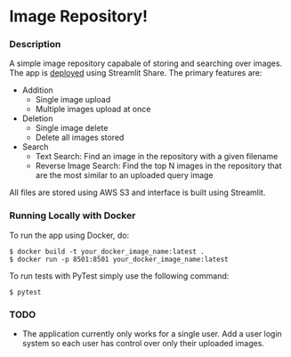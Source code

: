 # Image Repository!
### Description
A simple image repository capabale of storing and searching over images. The app is [deployed](https://share.streamlit.io/vinaykanigicherla/image_repo/src/app.py) using Streamlit Share. The primary features are:

- Addition
  - Single image upload
  - Multiple images upload at once
- Deletion
  - Single image delete
  - Delete all images stored
- Search
  - Text Search: Find an image in the repository with a given filename
  - Reverse Image Search: Find the top N images in the repository that are the most similar to an uploaded query image

All files are stored using AWS S3 and interface is built using Streamlit. 

### Running Locally with Docker
To run the app using Docker, do:
``` 
$ docker build -t your_docker_image_name:latest .
$ docker run -p 8501:8501 your_docker_image_name:latest
```

To run tests with PyTest simply use the following command:
```
$ pytest
```

### TODO
- The application currently only works for a single user. Add a user login system so each user has control over only their uploaded images.  
